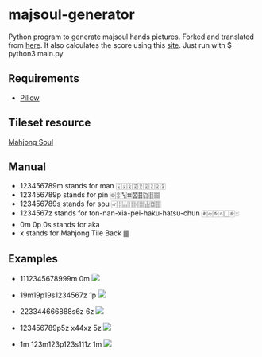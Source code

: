 # majsoul-generator
Python program to generate majsoul hands pictures. Forked and translated from [here](https://github.com/Neutralization/majsoul-generator). It also calculates the score using this [site](https://www.diving-fish.com/mahjong/point). Just run with 
$ python3 main.py

## Requirements

- [Pillow](https://github.com/python-pillow/Pillow)

## Tileset resource
[Mahjong Soul](https://www.maj-soul.com/#/home)

## Manual
- 123456789m stands for man 🀇🀈🀉🀊🀋🀌🀍🀎🀏
- 123456789p stands for pin 🀙🀚🀛🀜🀝🀞🀟🀠🀡
- 123456789s stands for sou 🀐🀑🀒🀓🀔🀕🀖🀗🀘
- 1234567z stands for ton-nan-xia-pei-haku-hatsu-chun 🀀🀁🀂🀃🀆🀅🀄
- 0m 0p 0s stands for aka
- x stands for Mahjong Tile Back 🀫

## Examples
- 1112345678999m 0m
![](img/1112345678999m_0m.png)

- 19m19p19s1234567z 1p
![](img/19m19p19s1234567z_1p.png)

- 223344666888s6z 6z
![](img/223344666888s6z_6z.png)

- 123456789p5z x44xz 5z
![](img/123456789p5z_x44xz_5z.png)

- 1m 123m123p123s111z 1m
![](img/1m_123m123p123s111z_1m.png)

